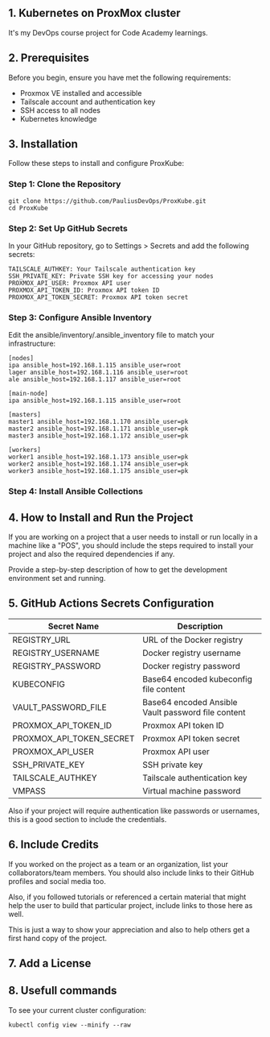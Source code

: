 

## 1. Kubernetes on ProxMox cluster

It's my DevOps course project for Code Academy learnings.

## 2. Prerequisites

Before you begin, ensure you have met the following requirements:
- Proxmox VE installed and accessible
- Tailscale account and authentication key
- SSH access to all nodes
- Kubernetes knowledge

## 3. Installation

Follow these steps to install and configure ProxKube:

### Step 1: Clone the Repository

    git clone https://github.com/PauliusDevOps/ProxKube.git
    cd ProxKube

### Step 2: Set Up GitHub Secrets

In your GitHub repository, go to Settings > Secrets and add the following secrets:

    TAILSCALE_AUTHKEY: Your Tailscale authentication key
    SSH_PRIVATE_KEY: Private SSH key for accessing your nodes
    PROXMOX_API_USER: Proxmox API user
    PROXMOX_API_TOKEN_ID: Proxmox API token ID
    PROXMOX_API_TOKEN_SECRET: Proxmox API token secret

### Step 3: Configure Ansible Inventory

Edit the ansible/inventory/.ansible_inventory file to match your infrastructure:

    
    [nodes]
    ipa ansible_host=192.168.1.115 ansible_user=root
    lager ansible_host=192.168.1.116 ansible_user=root
    ale ansible_host=192.168.1.117 ansible_user=root
    
    [main-node]
    ipa ansible_host=192.168.1.115 ansible_user=root
    
    [masters]
    master1 ansible_host=192.168.1.170 ansible_user=pk
    master2 ansible_host=192.168.1.171 ansible_user=pk
    master3 ansible_host=192.168.1.172 ansible_user=pk
    							   
    [workers]                      
    worker1 ansible_host=192.168.1.173 ansible_user=pk
    worker2 ansible_host=192.168.1.174 ansible_user=pk
    worker3 ansible_host=192.168.1.175 ansible_user=pk

### Step 4: Install Ansible Collections


## 4. How to Install and Run the Project

If you are working on a project that a user needs to install or run locally in a machine like a "POS", you should include the steps required to install your project and also the required dependencies if any.

Provide a step-by-step description of how to get the development environment set and running.
## 5. GitHub Actions Secrets Configuration

| Secret Name            | Description                                       |
|------------------------|---------------------------------------------------|
| REGISTRY_URL           | URL of the Docker registry                        |
| REGISTRY_USERNAME      | Docker registry username                          |
| REGISTRY_PASSWORD      | Docker registry password                          |
| KUBECONFIG             | Base64 encoded kubeconfig file content            |
| VAULT_PASSWORD_FILE    | Base64 encoded Ansible Vault password file content|
| PROXMOX_API_TOKEN_ID   | Proxmox API token ID                              |
| PROXMOX_API_TOKEN_SECRET| Proxmox API token secret                         |
| PROXMOX_API_USER       | Proxmox API user                                  |
| SSH_PRIVATE_KEY        | SSH private key                                   |
| TAILSCALE_AUTHKEY      | Tailscale authentication key                      |
| VMPASS                 | Virtual machine password                          |


Also if your project will require authentication like passwords or usernames, this is a good section to include the credentials.
## 6. Include Credits

If you worked on the project as a team or an organization, list your collaborators/team members. You should also include links to their GitHub profiles and social media too.

Also, if you followed tutorials or referenced a certain material that might help the user to build that particular project, include links to those here as well.

This is just a way to show your appreciation and also to help others get a first hand copy of the project.
## 7. Add a License



## 8. Usefull commands

  To see your current cluster configuration:
   
    kubectl config view --minify --raw

